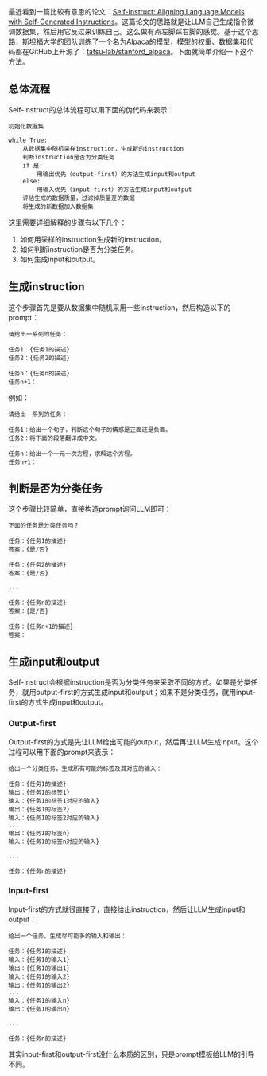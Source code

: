 最近看到一篇比较有意思的论文：[Self-Instruct: Aligning Language Models with Self-Generated Instructions](https://arxiv.org/abs/2212.10560)。这篇论文的思路就是让LLM自己生成指令微调数据集，然后用它反过来训练自己。这么做有点左脚踩右脚的感觉。基于这个思路，斯坦福大学的团队训练了一个名为Alpaca的模型，模型的权重、数据集和代码都在GitHub上开源了：[tatsu-lab/stanford_alpaca](https://github.com/tatsu-lab/stanford_alpaca)。下面就简单介绍一下这个方法。

## 总体流程

Self-Instruct的总体流程可以用下面的伪代码来表示：

```
初始化数据集

while True:
    从数据集中随机采样instruction，生成新的instruction
    判断instruction是否为分类任务
    if 是:
        用输出优先（output-first）的方法生成input和output
    else:
        用输入优先（input-first）的方法生成input和output
    评估生成的数据质量，过滤掉质量差的数据
    将生成的新数据加入数据集
```

这里需要详细解释的步骤有以下几个：

1. 如何用采样的instruction生成新的instruction。
2. 如何判断instruction是否为分类任务。
3. 如何生成input和output。

## 生成instruction

这个步骤首先是要从数据集中随机采用一些instruction，然后构造以下的prompt：

```
请给出一系列的任务：

任务1：{任务1的描述}
任务2：{任务2的描述}
...
任务n：{任务n的描述}
任务n+1：
```

例如：

```
请给出一系列的任务：

任务1：给出一个句子，判断这个句子的情感是正面还是负面。
任务2：将下面的段落翻译成中文。
...
任务n：给出一个一元一次方程，求解这个方程。
任务n+1：
```

## 判断是否为分类任务

这个步骤比较简单，直接构造prompt询问LLM即可：

```
下面的任务是分类任务吗？

任务：{任务1的描述}
答案：{是/否}

任务：{任务2的描述}
答案：{是/否}

...

任务：{任务n的描述}
答案：{是/否}

任务：{任务n+1的描述}
答案：
```

## 生成input和output

Self-Instruct会根据instruction是否为分类任务来采取不同的方式。如果是分类任务，就用output-first的方式生成input和output；如果不是分类任务，就用input-first的方式生成input和output。

### Output-first

Output-first的方式是先让LLM给出可能的output，然后再让LLM生成input。这个过程可以用下面的prompt来表示：

```
给出一个分类任务，生成所有可能的标签及其对应的输入：

任务：{任务1的描述}
输出：{任务1的标签1}
输入：{任务1的标签1对应的输入}
输出：{任务1的标签2}
输入：{任务1的标签2对应的输入}
...
输出：{任务1的标签n}
输入：{任务1的标签n对应的输入}

...

任务：{任务n的描述}
```

### Input-first

Input-first的方式就很直接了，直接给出instruction，然后让LLM生成input和output：

```
给出一个任务，生成尽可能多的输入和输出：

任务：{任务1的描述}
输入：{任务1的输入1}
输出：{任务1的输出1}
输入：{任务1的输入2}
输出：{任务1的输出2}
...
输入：{任务1的输入n}
输出：{任务1的输出n}

...

任务：{任务n的描述}
```

其实input-first和output-first没什么本质的区别，只是prompt模板给LLM的引导不同。
